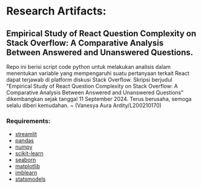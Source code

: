 # Research Artifacts: 
## Empirical Study of React Question Complexity on Stack Overflow: A Comparative Analysis Between Answered and Unanswered Questions.

Repo ini berisi script code python untuk melakukan analisis dalam menentukan variable yang mempengaruhi suatu pertanyaan terkait React dapat terjawab di platform diskusi Stack Overflow.
Skripsi berjudul "Empirical Study of React Question Complexity on Stack Overflow: A Comparative Analysis Between Answered and Unanswered Questions" dikembangkan sejak tanggal 11 September 2024.
Terus berusaha, semoga selalu diberi kemudahan.
~ (Vanesya Aura Ardity/L200210170)

### Requirements:

- [streamlit](https://streamlit.io/)
- [pandas](https://pandas.pydata.org/)
- [numpy](https://numpy.org/)
- [scikit-learn](https://scikit-learn.org/)
- [seaborn](https://seaborn.pydata.org/)
- [matplotlib](https://matplotlib.org/)
- [imblearn](https://imbalanced-learn.org/stable/)
- [statsmodels](https://www.statsmodels.org/)
